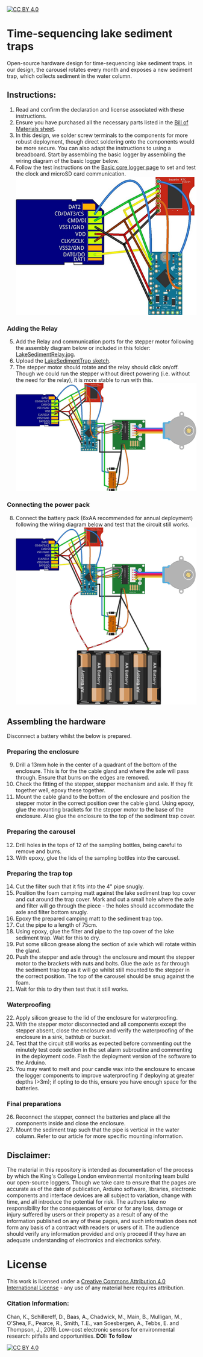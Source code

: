 [![CC BY 4.0][cc-by-shield]][cc-by]

# Time-sequencing lake sediment traps
Open-source hardware design for time-sequencing lake sediment traps. in our design, the carousel rotates every month and exposes a new sediment trap, which collects sediment in the water column. 

## Instructions:
1. Read and confirm the declaration and license associated with these instructions.
2. Ensure you have purchased all the necessary parts listed in the [Bill of Materials sheet](https://docs.google.com/spreadsheets/d/1BAKtbqieHCemCTPPsL36uj2QXcKh0NGoTecxeYXc90M/edit#gid=1020050693).
3. In this design, we solder screw terminals to the components for more robust deployment, though direct soldering onto the components would be more secure. You can also adapt the instructions to using a breadboard. Start by assembling the basic logger by assembling the wiring diagram of the basic logger below.
4. Follow the test instructions on the [Basic core logger page](https://github.com/KCLGeography/environmental-monitoring/tree/master/basic-logger) to set and test the clock and microSD card communication.
![Soldered Basic Logger schematic (made with Fritzing)](LakeSedimentBasicLogger.jpg)

### Adding the Relay
5. Add the Relay and communication ports for the stepper motor following the assembly diagram below or included in this folder: [LakeSedimentRelay.jpg](LakeSedimentRelay.jpg).
6. Upload the [LakeSedimentTrap sketch](LakeSedimentTrap.ino).
7. The stepper motor should rotate and the relay should click on/off. Though we could run the stepper without direct powering (i.e. without the need for the relay), it is more stable to run with this.
![Stepper and relay circuit schematic (made with Fritzing)](LakeSedimentRelay.jpg)

### Connecting the power pack
8. Connect the battery pack (6xAA recommended for annual deployment) following the wiring diagram below and test that the circuit still works.
![Full circuit schematic (made with Fritzing)](LakeSediment.jpg)

## Assembling the hardware
Disconnect a battery whilst the below is prepared.

### Preparing the enclosure
9. Drill a 13mm hole in the center of a quadrant of the bottom of the enclosure. This is for the the cable gland and where the axle will pass through. Ensure that burrs on the edges are removed.
10. Check the fitting of the stepper, stepper mechanism and axle. If they fit together well, epoxy these together.
11. Mount the cable gland to the bottom of the enclosure and position the stepper motor in the correct position over the cable gland. Using epoxy, glue the mounting brackets for the stepper motor to the base of the enclosure. Also glue the enclosure to the top of the sediment trap cover.

### Preparing the carousel
12. Drill holes in the tops of 12 of the sampling bottles, being careful to remove and burrs.
13. With epoxy, glue the lids of the sampling bottles into the carousel.

### Preparing the trap top
14. Cut the filter such that it fits into the 4" pipe snugly.
15. Position the foam camping matt against the lake sediment trap top cover and cut around the trap cover. Mark and cut a small hole where the axle and filter will go through the piece - the holes should accommodate the axle and filter bottom snugly. 
16. Epoxy the prepared camping matt to the sediment trap top.
17. Cut the pipe to a length of 75cm.
18. Using epoxy, glue the filter and pipe to the top cover of the lake sediment trap. Wait for this to dry.
19. Put some silicon grease along the section of axle which will rotate within the gland.
20. Push the stepper and axle through the enclosure and mount the stepper motor to the brackets with nuts and bolts. Glue the axle as far through the sediment trap top as it will go whilst still mounted to the stepper in the correct position. The top of the carousel should be snug against the foam.
21. Wait for this to dry then test that it still works.

### Waterproofing
22. Apply silicon grease to the lid of the enclosure for waterproofing. 
23. With the stepper motor disconnected and all components except the stepper absent, close the enclosure and verify the waterproofing of the enclosure in a sink, bathtub or bucket.
24. Test that the circuit still works as expected before commenting out the minutely test code section in the set alarm subroutine and commenting in the deployment code. Flash the deployment version of the software to the Arduino.
25. You may want to melt and pour candle wax into the enclosure to encase the logger components to improve waterproofing if deploying at greater depths (>3m); if opting to do this, ensure you have enough space for the batteries.

### Final preparations
26. Reconnect the stepper, connect the batteries and place all the components inside and close the enclosure.
27. Mount the sediment trap such that the pipe is vertical in the water column. Refer to our article for more specific mounting information.



## Disclaimer: 
The material in this repository is intended as documentation of the process by which the King's College London environmental monitoring team build our open-source loggers. Though we take care to ensure that the pages are accurate as of the date of publication, Arduino software, libraries, electronic components and interface devices are all subject to variation, change with time, and all introduce the potential for risk. The authors take no responsibility for the consequences of error or for any loss, damage or injury suffered by users or their property as a result of any of the information published on any of these pages, and such information does not form any basis of a contract with readers or users of it. The audience should verify any information provided and only proceed if they have an adequate understanding of electronics and electronics safety.


# License
This work is licensed under a [Creative Commons Attribution 4.0 International
License][cc-by] - any use of any material here requires attribution.

### Citation Information:
Chan, K., Schillereff, D., Baas, A., Chadwick, M., Main, B., Mulligan, M., O'Shea, F., Pearce, R., Smith, T.E., van Soesbergen, A., Tebbs, E. and Thompson, J., 2019. Low-cost electronic sensors for environmental research: pitfalls and opportunities. **DOI: To follow**

[![CC BY 4.0][cc-by-image]][cc-by]

[cc-by]: http://creativecommons.org/licenses/by/4.0/
[cc-by-image]: https://i.creativecommons.org/l/by/4.0/88x31.png
[cc-by-shield]: https://img.shields.io/badge/License-CC%20BY%204.0-lightgrey.svg
